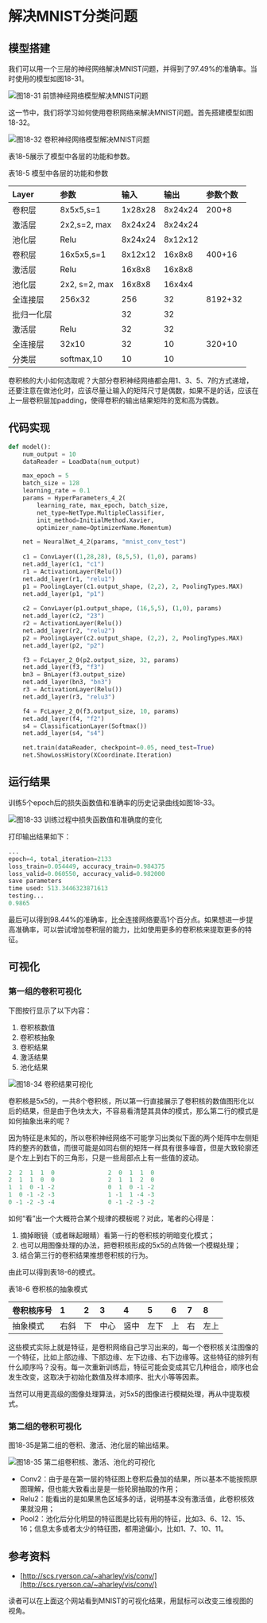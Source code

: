 # 解决MNIST分类问题

## 模型搭建

我们可以用一个三层的神经网络解决MNIST问题，并得到了97.49%的准确率。当时使用的模型如图18-31。

![&#x56FE;18-31 &#x524D;&#x9988;&#x795E;&#x7ECF;&#x7F51;&#x7EDC;&#x6A21;&#x578B;&#x89E3;&#x51B3;MNIST&#x95EE;&#x9898;](../.gitbook/assets/image%20%2844%29.png)

这一节中，我们将学习如何使用卷积网络来解决MNIST问题。首先搭建模型如图18-32。

![&#x56FE;18-32 &#x5377;&#x79EF;&#x795E;&#x7ECF;&#x7F51;&#x7EDC;&#x6A21;&#x578B;&#x89E3;&#x51B3;MNIST&#x95EE;&#x9898;](../.gitbook/assets/image%20%2821%29.png)

表18-5展示了模型中各层的功能和参数。

表18-5 模型中各层的功能和参数

| Layer | 参数 | 输入 | 输出 | 参数个数 |
| :--- | :--- | :--- | :--- | :--- |
| 卷积层 | 8x5x5,s=1 | 1x28x28 | 8x24x24 | 200+8 |
| 激活层 | 2x2,s=2, max | 8x24x24 | 8x24x24 |  |
| 池化层 | Relu | 8x24x24 | 8x12x12 |  |
| 卷积层 | 16x5x5,s=1 | 8x12x12 | 16x8x8 | 400+16 |
| 激活层 | Relu | 16x8x8 | 16x8x8 |  |
| 池化层 | 2x2, s=2, max | 16x8x8 | 16x4x4 |  |
| 全连接层 | 256x32 | 256 | 32 | 8192+32 |
| 批归一化层 |  | 32 | 32 |  |
| 激活层 | Relu | 32 | 32 |  |
| 全连接层 | 32x10 | 32 | 10 | 320+10 |
| 分类层 | softmax,10 | 10 | 10 |  |

卷积核的大小如何选取呢？大部分卷积神经网络都会用1、3、5、7的方式递增，还要注意在做池化时，应该尽量让输入的矩阵尺寸是偶数，如果不是的话，应该在上一层卷积层加padding，使得卷积的输出结果矩阵的宽和高为偶数。

## 代码实现

```python
def model():
    num_output = 10
    dataReader = LoadData(num_output)

    max_epoch = 5
    batch_size = 128
    learning_rate = 0.1
    params = HyperParameters_4_2(
        learning_rate, max_epoch, batch_size,
        net_type=NetType.MultipleClassifier,
        init_method=InitialMethod.Xavier,
        optimizer_name=OptimizerName.Momentum)

    net = NeuralNet_4_2(params, "mnist_conv_test")
    
    c1 = ConvLayer((1,28,28), (8,5,5), (1,0), params)
    net.add_layer(c1, "c1")
    r1 = ActivationLayer(Relu())
    net.add_layer(r1, "relu1")
    p1 = PoolingLayer(c1.output_shape, (2,2), 2, PoolingTypes.MAX)
    net.add_layer(p1, "p1") 
  
    c2 = ConvLayer(p1.output_shape, (16,5,5), (1,0), params)
    net.add_layer(c2, "23")
    r2 = ActivationLayer(Relu())
    net.add_layer(r2, "relu2")
    p2 = PoolingLayer(c2.output_shape, (2,2), 2, PoolingTypes.MAX)
    net.add_layer(p2, "p2")  

    f3 = FcLayer_2_0(p2.output_size, 32, params)
    net.add_layer(f3, "f3")
    bn3 = BnLayer(f3.output_size)
    net.add_layer(bn3, "bn3")
    r3 = ActivationLayer(Relu())
    net.add_layer(r3, "relu3")

    f4 = FcLayer_2_0(f3.output_size, 10, params)
    net.add_layer(f4, "f2")
    s4 = ClassificationLayer(Softmax())
    net.add_layer(s4, "s4")

    net.train(dataReader, checkpoint=0.05, need_test=True)
    net.ShowLossHistory(XCoordinate.Iteration)
```

## 运行结果

训练5个epoch后的损失函数值和准确率的历史记录曲线如图18-33。

![&#x56FE;18-33 &#x8BAD;&#x7EC3;&#x8FC7;&#x7A0B;&#x4E2D;&#x635F;&#x5931;&#x51FD;&#x6570;&#x503C;&#x548C;&#x51C6;&#x786E;&#x5EA6;&#x7684;&#x53D8;&#x5316;](../.gitbook/assets/image%20%2815%29.png)

打印输出结果如下：

```python
...
epoch=4, total_iteration=2133
loss_train=0.054449, accuracy_train=0.984375
loss_valid=0.060550, accuracy_valid=0.982000
save parameters
time used: 513.3446323871613
testing...
0.9865
```

最后可以得到98.44%的准确率，比全连接网络要高1个百分点。如果想进一步提高准确率，可以尝试增加卷积层的能力，比如使用更多的卷积核来提取更多的特征。

## 可视化

### 第一组的卷积可视化

下图按行显示了以下内容：

1. 卷积核数值
2. 卷积核抽象
3. 卷积结果
4. 激活结果
5. 池化结果

![&#x56FE;18-34 &#x5377;&#x79EF;&#x7ED3;&#x679C;&#x53EF;&#x89C6;&#x5316;](../.gitbook/assets/image%20%2869%29.png)

卷积核是5x5的，一共8个卷积核，所以第一行直接展示了卷积核的数值图形化以后的结果，但是由于色块太大，不容易看清楚其具体的模式，那么第二行的模式是如何抽象出来的呢？

因为特征是未知的，所以卷积神经网络不可能学习出类似下面的两个矩阵中左侧矩阵的整齐的数值，而很可能是如同右侧的矩阵一样具有很多噪音，但是大致轮廓还是个左上到右下的三角形，只是一些局部点上有一些值的波动。

```python
2  2  1  1  0               2  0  1  1  0
2  1  1  0  0               2  1  1  2  0
1  1  0 -1 -2               0  1  0 -1 -2
1  0 -1 -2 -3               1 -1  1 -4 -3
0 -1 -2 -3 -4               0 -1 -2 -3 -2
```

如何“看”出一个大概符合某个规律的模板呢？对此，笔者的心得是：

1. 摘掉眼镜（或者眯起眼睛）看第一行的卷积核的明暗变化模式；
2. 也可以用图像处理的办法，把卷积核形成的5x5的点阵做一个模糊处理；
3. 结合第三行的卷积结果推想卷积核的行为。

由此可以得到表18-6的模式。

表18-6 卷积核的抽象模式

| 卷积核序号 | 1 | 2 | 3 | 4 | 5 | 6 | 7 | 8 |
| :--- | :--- | :--- | :--- | :--- | :--- | :--- | :--- | :--- |
| 抽象模式 | 右斜 | 下 | 中心 | 竖中 | 左下 | 上 | 右 | 左上 |

这些模式实际上就是特征，是卷积网络自己学习出来的，每一个卷积核关注图像的一个特征，比如上部边缘、下部边缘、左下边缘、右下边缘等。这些特征的排列有什么顺序吗？没有。每一次重新训练后，特征可能会变成其它几种组合，顺序也会发生改变，这取决于初始化数值及样本顺序、批大小等等因素。

当然可以用更高级的图像处理算法，对5x5的图像进行模糊处理，再从中提取模式。

### 第二组的卷积可视化

图18-35是第二组的卷积、激活、池化层的输出结果。

![&#x56FE;18-35 &#x7B2C;&#x4E8C;&#x7EC4;&#x5377;&#x79EF;&#x6838;&#x3001;&#x6FC0;&#x6D3B;&#x3001;&#x6C60;&#x5316;&#x7684;&#x53EF;&#x89C6;&#x5316;](../.gitbook/assets/image%20%2872%29.png)

* Conv2：由于是在第一层的特征图上卷积后叠加的结果，所以基本不能按照原图理解，但也能大致看出是是一些轮廓抽取的作用；
* Relu2：能看出的是如果黑色区域多的话，说明基本没有激活值，此卷积核效果就没用；
* Pool2：池化后分化明显的特征图是比较有用的特征，比如3、6、12、15、16；信息太多或者太少的特征图，都用途偏小，比如1、7、10、11。

## 参考资料

* [http://scs.ryerson.ca/~aharley/vis/conv/](http://scs.ryerson.ca/~aharley/vis/conv/)

读者可以在上面这个网站看到MNIST的可视化结果，用鼠标可以改变三维视图的视角。

